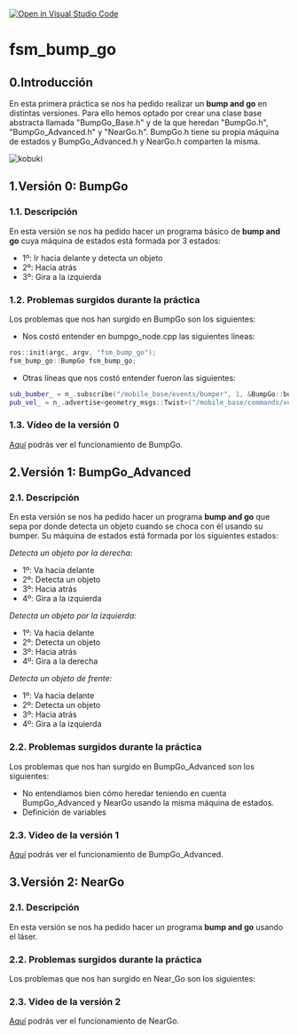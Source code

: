 [![Open in Visual Studio Code](https://classroom.github.com/assets/open-in-vscode-f059dc9a6f8d3a56e377f745f24479a46679e63a5d9fe6f495e02850cd0d8118.svg)](https://classroom.github.com/online_ide?assignment_repo_id=6870065&assignment_repo_type=AssignmentRepo)
# fsm_bump_go

## 0.Introducción
En esta primera práctica se nos ha pedido realizar un **bump and go** en distintas versiones. Para ello hemos optado por crear una clase base abstracta llamada "BumpGo_Base.h" y de la que heredan "BumpGo.h", "BumpGo_Advanced.h" y "NearGo.h". BumpGo.h tiene su propia máquina de estados y BumpGo_Advanced.h y NearGo.h comparten la misma.

![kobuki](https://github.com/Docencia-fmrico/bump-and-go-with-fsm-rosqui/blob/main/kobuki.jpg "kobuki")


## 1.Versión 0: BumpGo 

### 1.1. Descripción
En esta versión se nos ha pedido hacer un programa básico de **bump and go** cuya máquina de estados está formada por 3  estados:

- 1º: Ir hacia delante y detecta un objeto
- 2º: Hacia atrás 
- 3º: Gira a la izquierda

### 1.2. Problemas surgidos durante la práctica
Los problemas que nos han surgido en BumpGo son los siguientes:
  - Nos costó entender en bumpgo_node.cpp las siguientes líneas: 
 
  ```c++
  ros::init(argc, argv, "fsm_bump_go");
  fsm_bump_go::BumpGo fsm_bump_go;
  ```
  - Otras líneas que nos costó entender fueron las siguientes: 
 
  ```c++
  sub_bumber_ = n_.subscribe("/mobile_base/events/bumper", 1, &BumpGo::bumperCallback, this);
  pub_vel_ = n_.advertise<geometry_msgs::Twist>("/mobile_base/commands/velocity",1);
  ```
 
### 1.3. Vídeo de la versión 0
[Aquí](https://urjc-my.sharepoint.com/:v:/g/personal/j_lopeza_2020_alumnos_urjc_es/EbT5KnOKAglFrWKQUAUM1AwBOtnCiVkiN5z5kbWuzeei1g?e=gillvz) podrás ver el funcionamiento de BumpGo.

## 2.Versión 1: BumpGo_Advanced

### 2.1. Descripción 
En esta versión se nos ha pedido hacer un programa **bump and go** que sepa por donde detecta un objeto cuando se choca con él usando su bumper. Su máquina de estados está formada por los siguientes estados:

_Detecta un objeto por la derecha:_
- 1º: Va hacia delante 
- 2º: Detecta un objeto
- 3º: Hacia atrás
- 4º: Gira a la izquierda

_Detecta un objeto por la izquierda:_
- 1º: Va hacia delante 
- 2º: Detecta un objeto
- 3º: Hacia atrás
- 4º: Gira a la derecha

_Detecta un objeto de frente:_
- 1º: Va hacia delante 
- 2º: Detecta un objeto 
- 3º: Hacia atrás
- 4º: Gira a la izquierda

### 2.2. Problemas surgidos durante la práctica 
Los problemas que nos han surgido en BumpGo_Advanced son los siguientes:
- No entendíamos bien cómo heredar teniendo en cuenta BumpGo_Advanced y NearGo usando la misma máquina de estados. 
- Definición de variables

### 2.3. Video de la versión 1
[Aquí](https://urjc-my.sharepoint.com/:v:/g/personal/j_lopeza_2020_alumnos_urjc_es/ETSr1gBH6OtGnPO8RYnbAg4Bko-bnleVMxAsOQBt8wc_XQ?e=ObbaOH) podrás ver el funcionamiento de BumpGo_Advanced.

## 3.Versión 2: NearGo

### 2.1. Descripción 

En esta versión se nos ha pedido hacer un programa **bump and go** usando el láser.


### 2.2. Problemas surgidos durante la práctica 
Los problemas que nos han surgido en Near_Go son los siguientes:

### 2.3. Video de la versión 2
[Aquí](https://urjc-my.sharepoint.com/:v:/g/personal/j_lopeza_2020_alumnos_urjc_es/EVI-GO6HrFhMiTZNWvETugcBFfZ55cownhsrS58F0_bpYg?e=ty8G9Z) podrás ver el funcionamiento de NearGo.



